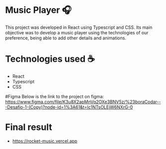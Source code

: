 # Music Player 🎧
  This project was developed in React using Typescript and CSS. Its main objective was to develop a music player using the technologies 
  of our preference, being able to add other details and animations.
  
# Technologies used ☕
  - React
  - Typescript
  - CSS

#Figma
  Below is the link to the project on figma:
  https://www.figma.com/file/K3u8X2apMnVq2OXe3BNV5z/%23boraCodar---Desafio-1-(Copy)?node-id=1%3A61&t=Ic1NTsOLEjW6NXrG-0
  
# Final result
  - https://rocket-music.vercel.app
